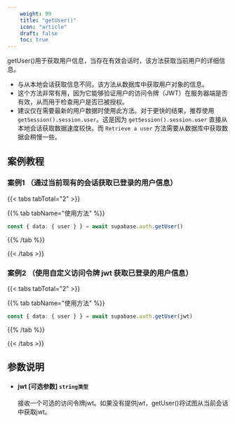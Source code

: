 ```yaml
---
    weight: 99
    title: "getUser()"
    icon: "article"
    draft: false
    toc: true
---
```



getUser()用于获取用户信息，当存在有效会话时，该方法获取当前用户的详细信息。

* 与从本地会话获取信息不同，该方法从数据库中获取用户对象的信息。
* 这个方法非常有用，因为它能够验证用户的访问令牌（JWT）在服务器端是否有效，从而用于检查用户是否已被授权。
* 建议仅在需要最新的用户数据时使用此方法。对于更快的结果，推荐使用 `getSession().session.user`。这是因为 `getSession().session.user` 直接从本地会话获取数据速度较快。而 `Retrieve a user` 方法需要从数据库中获取数据会稍慢一些。



## 案例教程
### 案例1 （通过当前现有的会话获取已登录的用户信息）

{{< tabs tabTotal="2" >}}



{{% tab tabName="使用方法" %}}



  ```ts
const { data: { user } } = await supabase.auth.getUser()
  ```



{{% /tab %}}

{{< /tabs >}}


### 案例2 （使用自定义访问令牌 jwt 获取已登录的用户信息）

{{< tabs tabTotal="2" >}}



{{% tab tabName="使用方法" %}}



  ```ts
const { data: { user } } = await supabase.auth.getUser(jwt)
  ```



{{% /tab %}}

{{< /tabs >}}




## 参数说明


<ul className="method-list-group">
  
<li className="method-list-item">
  <h4 className="method-list-item-label">
    <span className="method-list-item-label-name">
      jwt
    </span>
    <span className="method-list-item-label-badge false">
      [可选参数]
    </span>
    <span className="method-list-item-validation">
      <code>string类型</code>
    </span>
  </h4>
  <div class="method-list-item-description">

接收一个可选的访问令牌jwt。如果没有提供jwt，getUser()将试图从当前会话中获取jwt。

  </div>
  
</li>

</ul>
